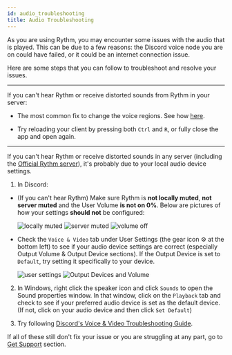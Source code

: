 ```yaml
---
id: audio_troubleshooting
title: Audio Troubleshooting
---
```


As you are using Rythm, you may encounter some issues with the audio that is played. This can be due to a few reasons: the Discord voice node you are on could have failed, or it could be an internet connection issue.

Here are some steps that you can follow to troubleshoot and resolve your issues.

---
If you can't hear Rythm or receive distorted sounds from Rythm in your server:

- The most common fix to change the voice regions. See how [here](/voice_region).

- Try reloading your client by pressing both `Ctrl` and `R`, or fully close the app and open again.

---

If you can't hear Rythm or receive distorted sounds in any server (including the [Official Rythm server](https://discord.com/invite/3r3b99Q4My)), it's probably due to your local audio device settings.

1. In Discord:
  - (If you can't hear Rythm) Make sure Rythm is **not locally muted**, **not server muted** and the User Volume **is not on 0%**. Below are pictures of how your settings **should not** be configured:

    ![locally muted](/img/docs/audio-troubleshooting/locally-muted.png) ![server muted](/img/docs/audio-troubleshooting/server-muted.png) ![volume off](/img/docs/audio-troubleshooting/volume-off.png)

  - Check the `Voice & Video` tab under User Settings (the gear icon ⚙️ at the bottom left) to see if your audio device settings are correct (especially Output Volume & Output Device sections). If the Output Device is set to `Default`, try setting it specifically to your device.

    ![user settings](/img/docs/audio-troubleshooting/user-settings-icon.png) ![Output Devices and Volume](/img/docs/audio-troubleshooting/output-device-and-volume.png)

2. In Windows, right click the speaker icon and click `Sounds` to open the Sound properties window. In that window, click on the `Playback` tab and check to see if your preferred audio device is set as the default device. (If not, click on your audio device and then click `Set Default`)

3. Try following [Discord's Voice & Video Troubleshooting Guide](https://support.discord.com/hc/en-us/articles/360045138471-Discord-Voice-and-Video-Troubleshooting-Guide).

If all of these still don't fix your issue or you are struggling at any part, go to [Get Support](/get_support) section.
